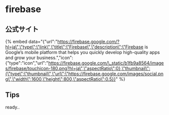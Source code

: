 # firebase

## 公式サイト

{% embed data="{\"url\":\"https://firebase.google.com/?hl=ja\",\"type\":\"link\",\"title\":\"Firebase\",\"description\":\"Firebase is Google’s mobile platform that helps you quickly develop high-quality apps and grow your business.\",\"icon\":{\"type\":\"icon\",\"url\":\"https://firebase.google.com/\_static/b1fb9a8564/images/firebase/touchicon-180.png?hl=ja\",\"aspectRatio\":0},\"thumbnail\":{\"type\":\"thumbnail\",\"url\":\"https://firebase.google.com/images/social.png\",\"width\":1600,\"height\":800,\"aspectRatio\":0.5}}" %}

## Tips

ready..

